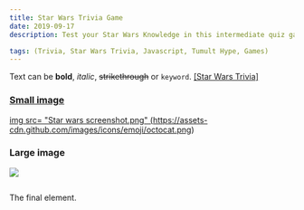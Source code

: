 ```yaml
---
title: Star Wars Trivia Game
date: 2019-09-17
description: Test your Star Wars Knowledge in this intermediate quiz game

tags: (Trivia, Star Wars Trivia, Javascript, Tumult Hype, Games)
---
```


Text can be **bold**, _italic_, ~~strikethrough~~ or `keyword`.
<a href = "https://ajsp.github.io/StarWarsTriviaGame/"> [Star Wars Trivia]


### Small image

img src= "Star wars screenshot.png" (https://assets-cdn.github.com/images/icons/emoji/octocat.png)

### Large image

![](https://guides.github.com/activities/hello-world/branching.png)



```

```
The final element.
```
